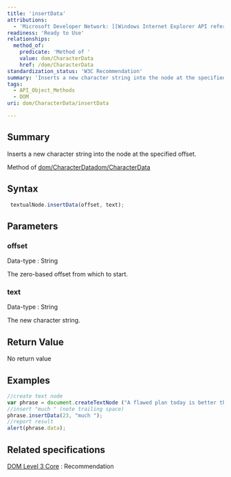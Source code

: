 ```yaml
---
title: 'insertData'
attributions:
  - 'Microsoft Developer Network: [[Windows Internet Explorer API reference](http://msdn.microsoft.com/en-us/library/ie/hh828809%28v=vs.85%29.aspx) Article]'
readiness: 'Ready to Use'
relationships:
  method_of:
    predicate: 'Method of '
    value: dom/CharacterData
    href: /dom/CharacterData
standardization_status: 'W3C Recommendation'
summary: 'Inserts a new character string into the node at the specified offset.'
tags:
  - API_Object_Methods
  - DOM
uri: dom/CharacterData/insertData

---
```

## Summary

Inserts a new character string into the node at the specified offset.

Method of [dom/CharacterData](/dom/CharacterData)[dom/CharacterData](/dom/CharacterData)

## Syntax

``` js
 textualNode.insertData(offset, text);
```

## Parameters

### offset

 Data-type
:   String

 The zero-based offset from which to start.

### text

 Data-type
:   String

 The new character string.

## Return Value

No return value

## Examples

``` js
//create text node
var phrase = document.createTextNode ("A flawed plan today is better than a perfect plan tomorrow.");
//insert "much " (note trailing space)
phrase.insertData(23, "much ");
//report result
alert(phrase.data);
```

## Related specifications

[DOM Level 3 Core](http://www.w3.org/TR/DOM-Level-3-Core/)
:   Recommendation
